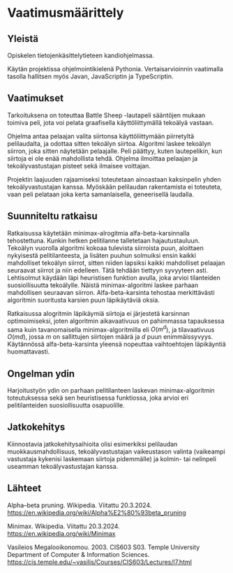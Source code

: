 # Vaatimusmäärittely

## Yleistä

Opiskelen tietojenkäsittelytieteen kandiohjelmassa.

Käytän projektissa ohjelmointikielenä Pythonia. Vertaisarvioinnin vaatimalla tasolla hallitsen myös Javan, JavaScriptin ja TypeScriptin.

## Vaatimukset

Tarkoituksena on toteuttaa Battle Sheep -lautapeli sääntöjen mukaan toimiva peli, jota voi pelata graafisella käyttöliittymällä tekoälyä vastaan.

Ohjelma antaa pelaajan valita siirtonsa käyttöliittymään piirretyltä pelilaudalta, ja odottaa sitten tekoälyn siirtoa. Algoritmi laskee tekoälyn siirron, joka sitten näytetään pelaajalle. Peli päättyy, kuten lautepelikin, kun siirtoja ei ole enää mahdollista tehdä. Ohjelma ilmoittaa pelaajan ja tekoälyvastustajan pisteet sekä ilmaisee voittajan.

Projektin laajuuden rajaamiseksi toteutetaan ainoastaan kaksinpelin yhden tekoälyvastustajan kanssa. Myöskään pelilaudan rakentamista ei toteuteta, vaan peli pelataan joka kerta samanlaisella, geneerisellä laudalla.

## Suunniteltu ratkaisu

Ratkaisussa käytetään minimax-alrogitmia alfa-beta-karsinnalla tehostettuna. Kunkin hetken pelitilanne talletetaan hajautustauluun. Tekoälyn vuorolla algoritmi kokoaa tulevista siirroista puun, aloittaen nykyisestä pelitilanteesta, ja lisäten puuhun solmuiksi ensin kaikki mahdolliset tekoälyn siirrot, sitten niiden lapsiksi kaikki mahdolliset pelaajan seuraavat siirrot ja niin edelleen. Tätä tehdään tiettyyn syvyyteen asti. Lehtisolmut käydään läpi heuristisen funktion avulla, joka arvioi tilanteiden suosiollisuutta tekoälylle. Näistä minimax-algoritmi laskee parhaan mahdollisen seuraavan siirron. Alfa-beta-karsinta tehostaa merkittävästi algoritmin suoritusta karsien puun läpikäytäviä oksia.

Ratkaisussa alogritmin läpikäymiä siirtoja ei järjestetä karsinnan optimoimiseksi, joten algoritmin aikavaativuus on pahimmassa tapauksessa sama kuin tavanomaisella minimax-algoritmilla eli $O(m^{d}$), ja tilavaativuus $O(md)$, jossa $m$ on sallittujen siirtojen määrä ja $d$ puun enimmäissyvyys. Käytännössä alfa-beta-karsinta yleensä nopeuttaa vaihtoehtojen läpikäyntiä huomattavasti.

## Ongelman ydin

Harjoitustyön ydin on parhaan pelitilanteen laskevan minimax-algoritmin toteutuksessa sekä sen heuristisessa funktiossa, joka arvioi eri pelitilanteiden suosiollisuutta osapuolille.

## Jatkokehitys

Kiinnostavia jatkokehitysaihioita olisi esimerkiksi pelilaudan muokkausmahdollisuus, tekoälyvastustajan vaikeustason valinta (vaikeampi vastustaja kykenisi laskemaan siirtoja pidemmälle) ja kolmin- tai nelinpeli useamman tekoälyvastustajan kanssa.

## Lähteet

Alpha–beta pruning. Wikipedia. Viitattu 20.3.2024. https://en.wikipedia.org/wiki/Alpha%E2%80%93beta_pruning

Minimax. Wikipedia. Viitattu 20.3.2024. https://en.wikipedia.org/wiki/Minimax

Vasileios Megalooikonomou. 2003. CIS603 S03. Temple University Department of Computer & Information Sciences. https://cis.temple.edu/~vasilis/Courses/CIS603/Lectures/l7.html
